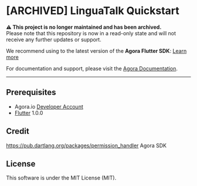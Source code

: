 # [ARCHIVED] LinguaTalk Quickstart

**⚠️ This project is no longer maintained and has been archived.**  
Please note that this repository is now in a read-only state and will not receive any further updates or support.

We recommend using to the latest version of the **Agora Flutter SDK**: [Learn more](https://www.agora.io/en/products/video-call/) 

For documentation and support, please visit the [Agora Documentation](https://docs.agora.io/en/).

--- 

## Prerequisites

- Agora.io [Developer Account](https://dashboard.agora.io/signin/)
- [Flutter](https://flutter.io/) 1.0.0


## Credit

https://pub.dartlang.org/packages/permission_handler
Agora SDK

## License

This software is under the MIT License (MIT).
